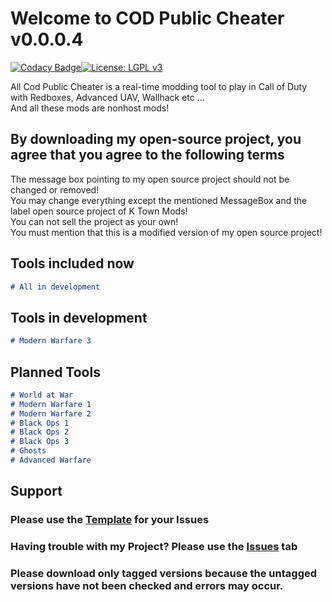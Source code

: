 # Welcome to COD Public Cheater v0.0.0.4

[![Codacy Badge](https://api.codacy.com/project/badge/Grade/204fdd1fb89547358a90bfdda4c7eabe)](https://app.codacy.com/app/K_Town_Mods/COD-Public-Cheater?utm_source=github.com&utm_medium=referral&utm_content=ktownmods/COD-Public-Cheater&utm_campaign=Badge_Grade_Dashboard)[![License: LGPL v3](https://img.shields.io/badge/License-LGPL%20v3-blue.svg)](https://github.com/ktownmods/COD-Public-Cheater/blob/master/LICENSE)

All Cod Public Cheater is a real-time modding tool to play in Call of Duty with Redboxes, Advanced UAV, Wallhack etc ...<br>
And all these mods are nonhost mods! 

## By downloading my open-source project, you agree that you agree to the following terms

The message box pointing to my open source project should not be changed or removed!<br>
You may change everything except the mentioned MessageBox and the label open source project of K Town Mods!<br>
You can not sell the project as your own!<br>
You must mention that this is a modified version of my open source project!

## Tools included now
```markdown
# All in development

```
## Tools in development
```markdown
# Modern Warfare 3
```

## Planned Tools
```markdown
# World at War
# Modern Warfare 1
# Modern Warfare 2
# Black Ops 1
# Black Ops 2
# Black Ops 3
# Ghosts
# Advanced Warfare
```

## Support

### Please use the [Template](https://github.com/ktownmods/COD-Public-Cheater/blob/master/.github/ISSUE_TEMPLATE.md) for your Issues
### Having trouble with my Project? Please use the [Issues](https://github.com/ktownmods/COD-Public-Cheater/issues) tab
### Please download only tagged versions because the untagged versions have not been checked and errors may occur.
